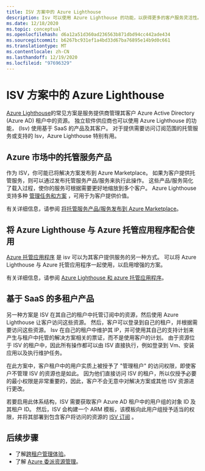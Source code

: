 ```yaml
---
title: ISV 方案中的 Azure Lighthouse
description: Isv 可以使用 Azure Lighthouse 的功能，以获得更多的客户服务灵活性。
ms.date: 12/18/2020
ms.topic: conceptual
ms.openlocfilehash: d6a12a51d360ad236563b871dbd94cc442ade434
ms.sourcegitcommit: b6267bc931ef1a4bd33d67ba76895e14b9d0c661
ms.translationtype: MT
ms.contentlocale: zh-CN
ms.lasthandoff: 12/19/2020
ms.locfileid: "97696329"
---
```

# <a name="azure-lighthouse-in-isv-scenarios"></a>ISV 方案中的 Azure Lighthouse

[Azure Lighthouse](../overview.md)的常见方案是服务提供商管理其客户 Azure Active Directory (Azure AD) 租户中的资源。 独立软件供应商也可以使用 Azure Lighthouse 的功能， (Isv) 使用基于 SaaS 的产品及其客户。 对于提供需要访问订阅范围的托管服务或支持的 Isv，Azure Lighthouse 特别有用。

## <a name="managed-service-offers-in-azure-marketplace"></a>Azure 市场中的托管服务产品

作为 ISV，你可能已将解决方案发布到 Azure Marketplace。 如果为客户提供托管服务，则可以通过发布托管服务产品/服务来执行此操作。 这些产品/服务简化了载入过程，使你的服务可根据需要更好地缩放到多个客户。 Azure Lighthouse 支持多种 [管理任务和方案](cross-tenant-management-experience.md#enhanced-services-and-scenarios) ，可用于为客户提供价值。

有关详细信息，请参阅 [将托管服务产品/服务发布到 Azure Marketplace](../how-to/publish-managed-services-offers.md)。

## <a name="using-azure-lighthouse-with-azure-managed-applications"></a>将 Azure Lighthouse 与 Azure 托管应用程序配合使用

[Azure 托管应用程序](../../azure-resource-manager/managed-applications/overview.md) 是 isv 可以为其客户提供服务的另一种方式。 可以将 Azure Lighthouse 与 Azure 托管应用程序一起使用，以启用增强的方案。

有关详细信息，请参阅 [Azure Lighthouse 和 azure 托管应用程序](managed-applications.md)。

## <a name="saas-based-multi-tenant-offerings"></a>基于 SaaS 的多租户产品

另一种方案是 ISV 在其自己的租户中托管订阅中的资源，然后使用 Azure Lighthouse 让客户访问这些资源。 然后，客户可以登录到自己的租户，并根据需要访问这些资源。 Isv 在自己的租户中维护其 IP，并可使用其自己的支持计划来产生与租户中托管的解决方案相关的票证，而不是使用客户的计划。 由于资源位于 ISV 的租户中，因此所有操作都可以由 ISV 直接执行，例如登录到 Vm、安装应用以及执行维护任务。

在此方案中，客户租户中的用户实质上被授予了 "管理租户" 的访问权限，即使客户不管理 ISV 的资源也是如此。 因为他们直接访问 ISV 的租户，所以仅授予必要的最小权限是非常重要的，因此，客户不会无意中对解决方案或其他 ISV 资源进行更改。

若要启用此体系结构，ISV 需要获取客户 Azure AD 租户中的用户组的对象 ID 及其租户 ID。 然后，ISV 会构建一个 ARM 模板，该模板向此用户组授予适当的权限，并将其部署到包含客户将访问的资源的 [ISV 订阅](../how-to/onboard-customer.md) 。

## <a name="next-steps"></a>后续步骤

- 了解[跨租户管理体验](cross-tenant-management-experience.md)。
- 了解 [Azure 委派资源管理](azure-delegated-resource-management.md)。